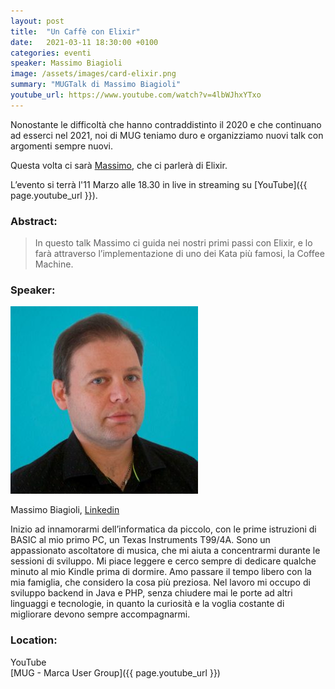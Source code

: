 ```yaml
---
layout: post
title:  "Un Caffè con Elixir"
date:   2021-03-11 18:30:00 +0100
categories: eventi
speaker: Massimo Biagioli
image: /assets/images/card-elixir.png
summary: "MUGTalk di Massimo Biagioli"
youtube_url: https://www.youtube.com/watch?v=4lbWJhxYTxo
---
```


Nonostante le difficoltà che hanno contraddistinto il 2020 e che continuano ad esserci nel 2021, noi di MUG teniamo duro e organizziamo nuovi talk con argomenti sempre nuovi.

Questa volta ci sarà [Massimo](#speaker), che ci parlerà di Elixir.

L’evento si terrà l'11 Marzo alle 18.30 in live in streaming su [YouTube]({{ page.youtube_url }}).

<h3>Abstract:</h3>

> In questo talk Massimo ci guida nei nostri primi passi con Elixir, e lo farà attraverso l’implementazione di uno dei Kata più famosi, la Coffee Machine.

<a id="speaker"></a>
<h3>Speaker:</h3>

<div class="speaker-container">
    <img src="/assets/images/speaker-massimo-biagioli.jpg" />
    <p>
        Massimo Biagioli,
        <a href="https://www.linkedin.com/in/massimo-biagioli-0948b028/">Linkedin</a>
    </p>
    <p>
        Inizio ad innamorarmi dell’informatica da piccolo, con le prime istruzioni di BASIC al mio primo PC, un Texas Instruments T99/4A.
Sono un appassionato ascoltatore di musica, che mi aiuta a concentrarmi durante le sessioni di sviluppo.
Mi piace leggere e cerco sempre di dedicare qualche minuto al mio Kindle prima di dormire.
Amo passare il tempo libero con la mia famiglia, che considero la cosa più preziosa.
Nel lavoro mi occupo di sviluppo backend in Java e PHP, senza chiudere mai le porte ad altri linguaggi e tecnologie, in quanto la curiosità e la voglia costante di migliorare devono sempre accompagnarmi.
    </p>
    <p class="clear"></p>
</div>

<a id="location"></a>
<h3>Location:</h3>

YouTube<br/>
[MUG - Marca User Group]({{ page.youtube_url }})

